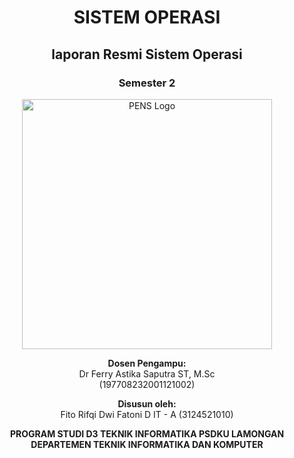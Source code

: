 <div align="center">

# SISTEM OPERASI

## laporan Resmi Sistem Operasi
### Semester 2


<img src="https://upload.wikimedia.org/wikipedia/id/4/44/Logo_PENS.png" alt="PENS Logo" width="400">

**Dosen Pengampu:**  
Dr Ferry Astika Saputra ST, M.Sc  
(197708232001121002)  

**Disusun oleh:**  
Fito Rifqi Dwi Fatoni D  IT - A (3124521010)  

**PROGRAM STUDI D3 TEKNIK INFORMATIKA PSDKU LAMONGAN**  
**DEPARTEMEN TEKNIK INFORMATIKA DAN KOMPUTER**  

</div>
